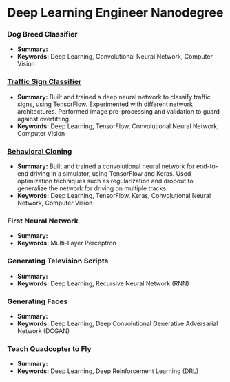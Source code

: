 # Deep Learning Engineer Nanodegree
 
### Dog Breed Classifier
 - **Summary:** 
 - **Keywords:** Deep Learning, Convolutional Neural Network, Computer Vision
 
### [Traffic Sign Classifier](traffic-sign-classifier)
 - **Summary:** Built and trained a deep neural network to classify traffic signs, using TensorFlow. Experimented with different network architectures. Performed image pre-processing and validation to guard against overfitting.
 - **Keywords:** Deep Learning, TensorFlow, Convolutional Neural Network, Computer Vision
 
### [Behavioral Cloning](behavioral-cloning)
 - **Summary:** Built and trained a convolutional neural network for end-to-end driving in a simulator, using TensorFlow and Keras. Used optimization techniques such as regularization and dropout to generalize the network for driving on multiple tracks.
 - **Keywords:** Deep Learning, TensorFlow, Keras, Convolutional Neural Network, Computer Vision 

### First Neural Network
 - **Summary:** 
 - **Keywords:** Multi-Layer Perceptron 
 
### Generating Television Scripts
 - **Summary:** 
 - **Keywords:** Deep Learning, Recursive Neural Network (RNN)

### Generating Faces
 - **Summary:** 
 - **Keywords:** Deep Learning, Deep Convolutional Generative Adversarial Network (DCGAN)

### Teach Quadcopter to Fly
 - **Summary:** 
 - **Keywords:** Deep Learning, Deep Reinforcement Learning (DRL)


